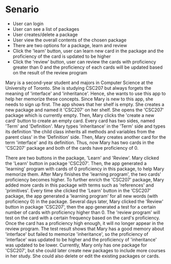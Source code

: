 # Senario

- User can login
- User can see a list of packages
- User creates/delete a package
- User view the overall contents of the chosen package
- There are two options for a package, learn and review
- Click the 'learn' button, user can learn new card in the package and the proficiency of the card is updated to be higher
- Click the 'review' button, user can review the cards with proficiency greater than 0 and the proficiency of each cards will be updated based on the result of the review program



Mary is a second-year student and majors in Computer Science at the University of Toronto. She is studying CSC207 but always forgets the meaning of 'interface' and 'inheritance'. Hence, she wants to use this app to help her memorize these concepts. Since Mary is new to this app, she needs to sign up first. The app shows that her shelf is empty. She creates a new package and named it 'CSC207' on her shelf. She opens the 'CSC207' package which is currently empty. Then, Mary clicks the 'create a new card' button to create an empty card. Every card has two sides, named 'Term' and 'Definition'. Mary types 'inheritance' in the 'Term' side and types its definition 'the child class inherits all methods and variables from the parent class' in the ‘Definition’ side. Then, Mary creates another card for the term 'interface' and its definition. Thus, now Mary has two cards in the 'CSC207' package and both of the cards have proficiency of 0. 

There are two buttons in the package, 'Learn' and 'Review'. Mary clicked the 'Learn' button in package 'CSC207'. Then, the app generated a 'learning' program with cards of 0 proficiency in this package, to help Mary memorize them. After Mary finishes the 'learning program', the two cards' proficiency becomes higher. To further enrich the 'CSC207' package, Mary added more cards in this package with terms such as 'references' and 'primitives'. Every time she clicked the 'Learn' button in the ‘CSC207’ package, the app generated a 'learning program' for all new words (with proficiency 0) in the package. Several days later, Mary clicked the 'Review' button in package 'CSC207', then the app generated a test for a certain number of cards with proficiency higher than 0. The 'review program' will test on the card with a certain frequency based on the card's proficiency. Once the card has a proficiency high enough, it will no longer appear in the review program. The test result shows that Mary has a good memory about 'interface' but failed to memorize 'inheritance', so the proficiency of 'interface' was updated to be higher and the proficiency of 'inheritance' was updated to be lower. Currently, Mary only has one package for 'CSC207', but she could later create new packages to include more courses in her study. She could also delete or edit the existing packages or cards.
